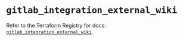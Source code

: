 # `gitlab_integration_external_wiki`

Refer to the Terraform Registry for docs: [`gitlab_integration_external_wiki`](https://registry.terraform.io/providers/gitlabhq/gitlab/16.7.0/docs/resources/integration_external_wiki).
